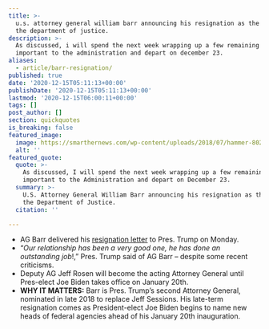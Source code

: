 ```yaml
---
title: >-
  u.s. attorney general william barr announcing his resignation as the head of
  the department of justice.
description: >-
  As discussed, i will spend the next week wrapping up a few remaining matters
  important to the administration and depart on december 23.
aliases:
  - article/barr-resignation/
published: true
date: '2020-12-15T05:11:13+00:00'
publishDate: '2020-12-15T05:11:13+00:00'
lastmod: '2020-12-15T06:00:11+00:00'
tags: []
post_author: []
section: quickquotes
is_breaking: false
featured_image:
  image: https://smarthernews.com/wp-content/uploads/2018/07/hammer-802298_1280.jpg
  alt: ''
featured_quote:
  quote: >-
    As discussed, I will spend the next week wrapping up a few remaining matters
    important to the Administration and depart on December 23.
  summary: >-
    U.S. Attorney General William Barr announcing his resignation as the head of
    the Department of Justice.
  citation: ''

---
```

*   AG Barr delivered his [resignation letter](\"https://twitter.com/realDonaldTrump/status/1338614514493878273/photo/1\") to Pres. Trump on Monday.
*   “_Our relationship has been a very good one, he has done an outstanding job_!,” Pres. Trump said of AG Barr – despite some recent criticisms.
*   Deputy AG Jeff Rosen will become the acting Attorney General until Pres-elect Joe Biden takes office on January 20th.
*   **WHY IT MATTERS:** Barr is Pres. Trump’s second Attorney General,  nominated in late 2018 to replace Jeff Sessions. His late-term resignation comes as President-elect Joe Biden begins to name new heads of federal agencies ahead of his January 20th inauguration.